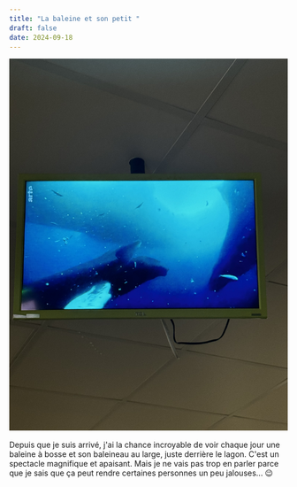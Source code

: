 ```yaml
---
title: "La baleine et son petit "
draft: false
date: 2024-09-18
---
```

![Photo prise en immersion ](/public/img/img_2585.jpeg "Photo prise en immersion ")

Depuis que je suis arrivé, j'ai la chance incroyable de voir chaque jour une baleine à bosse et son baleineau au large, juste derrière le lagon. C'est un spectacle magnifique et apaisant. Mais je ne vais pas trop en parler parce que je sais que ça peut rendre certaines personnes un peu jalouses... 😉
